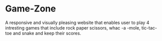 # Game-Zone

A responsive and visually pleasing website that enables user to play 4 intresting games that include
rock paper scissors, whac -a -mole, tic-tac-toe and snake and keep their scores.

